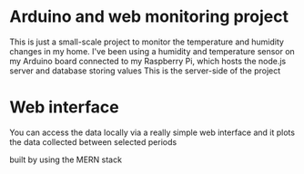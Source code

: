 # Arduino and web monitoring project
This is just a small-scale project to monitor the temperature and humidity changes in my home.
I've been using a humidity and temperature sensor on my Arduino board connected to my Raspberry Pi, which hosts the node.js server and database storing values
This is the server-side of the project

# Web interface
You can access the data locally via a really simple web interface and it plots the data collected between selected periods

built by using the MERN stack
